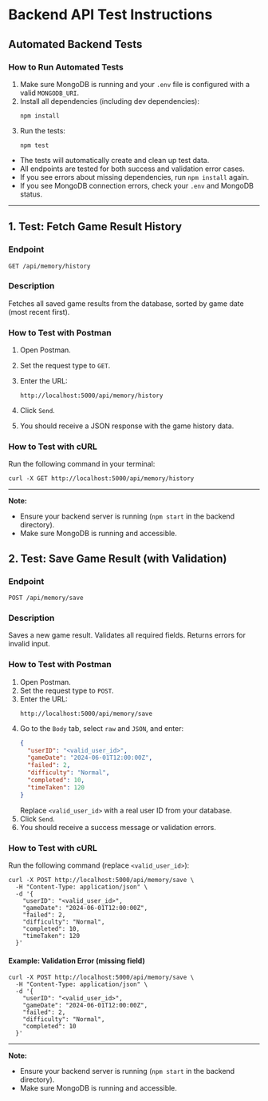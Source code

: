 # Backend API Test Instructions

## Automated Backend Tests

### How to Run Automated Tests

1. Make sure MongoDB is running and your `.env` file is configured with a valid `MONGODB_URI`.
2. Install all dependencies (including dev dependencies):
   ```
   npm install
   ```
3. Run the tests:
   ```
   npm test
   ```

- The tests will automatically create and clean up test data.
- All endpoints are tested for both success and validation error cases.
- If you see errors about missing dependencies, run `npm install` again.
- If you see MongoDB connection errors, check your `.env` and MongoDB status.

---

## 1. Test: Fetch Game Result History

### Endpoint
`GET /api/memory/history`

### Description
Fetches all saved game results from the database, sorted by game date (most recent first).

### How to Test with Postman
1. Open Postman.
2. Set the request type to `GET`.
3. Enter the URL:
   
   ```
   http://localhost:5000/api/memory/history
   ```
4. Click `Send`.
5. You should receive a JSON response with the game history data.

### How to Test with cURL
Run the following command in your terminal:

```
curl -X GET http://localhost:5000/api/memory/history
```

---

**Note:**
- Ensure your backend server is running (`npm start` in the backend directory).
- Make sure MongoDB is running and accessible.

## 2. Test: Save Game Result (with Validation)

### Endpoint
`POST /api/memory/save`

### Description
Saves a new game result. Validates all required fields. Returns errors for invalid input.

### How to Test with Postman
1. Open Postman.
2. Set the request type to `POST`.
3. Enter the URL:
   ```
   http://localhost:5000/api/memory/save
   ```
4. Go to the `Body` tab, select `raw` and `JSON`, and enter:
   ```json
   {
     "userID": "<valid_user_id>",
     "gameDate": "2024-06-01T12:00:00Z",
     "failed": 2,
     "difficulty": "Normal",
     "completed": 10,
     "timeTaken": 120
   }
   ```
   Replace `<valid_user_id>` with a real user ID from your database.
5. Click `Send`.
6. You should receive a success message or validation errors.

### How to Test with cURL
Run the following command (replace `<valid_user_id>`):

```
curl -X POST http://localhost:5000/api/memory/save \
  -H "Content-Type: application/json" \
  -d '{
    "userID": "<valid_user_id>",
    "gameDate": "2024-06-01T12:00:00Z",
    "failed": 2,
    "difficulty": "Normal",
    "completed": 10,
    "timeTaken": 120
  }'
```

#### Example: Validation Error (missing field)

```
curl -X POST http://localhost:5000/api/memory/save \
  -H "Content-Type: application/json" \
  -d '{
    "userID": "<valid_user_id>",
    "gameDate": "2024-06-01T12:00:00Z",
    "failed": 2,
    "difficulty": "Normal",
    "completed": 10
  }'
```

---

**Note:**
- Ensure your backend server is running (`npm start` in the backend directory).
- Make sure MongoDB is running and accessible. 